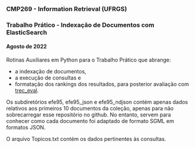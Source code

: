 ### CMP269 - Information Retrieval (UFRGS)
### Trabalho Prático - Indexação de Documentos com ElasticSearch
#### Agosto de 2022

Rotinas Auxiliares em Python para o Trabalho Prático que abrange:
- a indexação de documentos, 
- a execução de consultas e 
- formatação dos rankings dos resultados, para posterior avaliação com [trec_eval](https://trec.nist.gov/trec_eval/index.html).

Os subdiretórios efe95, efe95_json e efe95_ndjson contém apenas dados relativos aos primeiros 10 documentos da coleção, apenas para não sobrecarregar esse repositório no github. No entanto, servem para conhecer como cada documento foi adaptado de formato SGML em formatos JSON.

O arquivo Topicos.txt contém os dados pertinentes às consultas.
